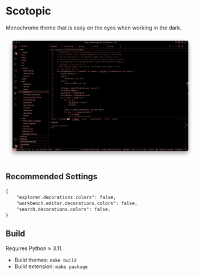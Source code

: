 # Scotopic

Monochrome theme that is easy on the eyes when working in the dark.

![screenshot of Go code](assets/screenshot.png)

## Recommended Settings

```
{
    "explorer.decorations.colors": false,
    "workbench.editor.decorations.colors": false,
    "search.decorations.colors": false,
}
```

## Build

Requires Python ≥ 3.11.
- Build themes: `make build`
- Build extension: `make package`
